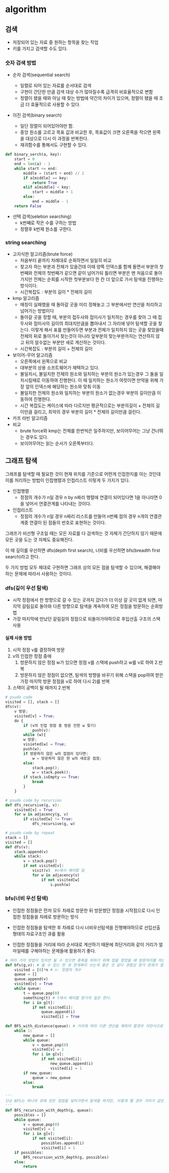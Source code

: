 # algorithm

## 검색

- 저장되어 있는 자료 중 원하는 항목을 찾는 작업
- 키를 가지고 검색할 수도 있다.

### 숫자 검색 방법

- 순차 검색(sequential search)

  - 일렬로 되어 있는 자료를 순서대로 검색
  - 구현이 간단한 만큼 검색 대상 수가 많아질수록 급격히 비효율적으로 변함
  - 정렬이 됐을 때와 아닐 때 찾는 방법에 약간의 차이가 있으며, 정렬이 됐을 때 조금 더 효율적으로 사용할 수 있다.

- 이진 검색(binary search)
  - 일단 정렬이 되어있어야만 함.
  - 중앙 원소를 고르고 목표 값과 비교한 후, 목표값이 크면 오른쪽을 작으면 왼쪽을 대상으로 다시 이 과정을 반복한다.
  - 재귀함수를 통해서도 구현할 수 있다.

```python
def binary_serch(a, key):
    start = 0
    end = len(a) - 1
    while start <= end:
        middle = (start + end) // 2
        if a[middle] == key:
            return True
        elif a[middle] < key:
            start = middle + 1
        else:
            end = middle - 1
    return False
```

- 선택 검색(seletion searching)
  - k번째로 작은 수를 구하는 방법
  - 정렬후 k번재 원소를 구한다.

### string searching
- 고지식한 알고리즘(brute force)
  - 처음부터 끝까지 차례대로 순회하면서 일일히 비교
  - 찾고자 하는 부분과 전체가 있을건데 이때 양쪽 인덱스를 함께 돌면서 부분의 첫번째와 전체의 첫번째가 같으면 같이 넘어가되 틀리면 부분은 맨 처음으로 돌아가지만 전체는 순회를 시작한 첫부분보다 한 칸 더 앞으로 가서 탐색을 진행하는 방식이다.
  - 시간복잡도 : 부분의 길이 * 전체의 길이
- kmp 알고리즘
  - 매칭이 실패했을 때 돌아갈 곳을 미리 정해놓고 그 부분에서만 연산을 처리하고 넘어가는 방법이다
  - 돌아갈 곳을 정할 때, 부분의 접두사와 접미사가 일치하는 경우를 찾아 그 때 접두사와 접미사의 길이의 최대치만큼을 뽑아내서 그 자리에 넣어 탐색할 곳을 찾는다. 이렇게 해서 표를 만들어두면 부분과 전체가 일치하지 않는 곳을 찾았을때 전체의 뒤로 돌아가서 찾는것이 아니라 앞부분의 맞는부분까지는 연산하지 않고 뒤의 알수없는 부분만 새로 계산하는 것이다.
  - 시간복잡도 : 부분의 길이 + 전체의 길이
- 보이어-무어 알고리즘
  - 오른쪽에서 왼쪽으로 비교
  - 대부분의 상용 소프트웨어가 채택하고 있다.
  - 불일치시, 불일치한 전체의 원소와 일치하는 부분의 원소가 있는경우 그 둘을 일치시킬때로 이동하여 진행한다. 이 때 일치하는 원소가 여럿이면 만약을 위해 가장 앞의 인덱스에 해당하는 원소와 맞춰 이동
  - 불일치한 전체의 원소와 일치하는 부분의 원소가 없는경우 부분의 길이만큼 이동하여 진행한다.
  - 시간 복잡도는 케이스에 따라 다르지만 평균적으로는 부분의길이 + 전체의 길이만큼 걸리고, 최악의 경우 부분의 길이 * 전체의 길이만큼 걸린다. 
- 카프 라빈 알고리즘
- 비교
  - brute force와 kmp는 전체를 한번씩은 일주하지만, 보이어무어는 그냥 건너뛰는 경우도 있다.
  - 보이어무어는 읽는 순서가 오른쪽부터다.

## 그래프 탐색

그래프를 탐색할 때 필요한 것이 현재 위치를 기준으로 어떤게 인접한지를 아는 것인데 이를 처리하는 방법이 인접행렬과 인접리스트 이렇게 두 가지가 있다.

- 인접행렬
  -  정점의 개수가 n일 경우 n by n짜리 행렬에 연결이 되어있다면 1을 아니라면 0을 넣어서 연결관계를 나타내는 것이다.
- 인접리스트
  - 정점의 개수가 n일 경우 n짜리 리스트를 만들어 n번째 점의 경우 n개의 연결관계중 연결이 된 점들의 번호로 표현하는 것이다.

그래프가 비선형 구조일 때는 모든 자료를 다 검색하는 것 자체가 간단하지 않기 때문에 모든 곳을 도는 것 자체도 중요해진다.

이 때 깊이를 우선하면 dfs(depth first search), 너비를 우선하면 bfs(breadth first search)라고 한다.

두 가지 방법 모두 제대로 구현하면 그래프 상의 모든 점을 탐색할 수 있으며, 해결해야하는 문제에 따라서 사용하는 것이다.

### dfs(깊이 우선 탐색)

- 시작 정점에서 한 방향으로 갈 수 있는 곳까지 갔다가 더 이상 갈 곳이 없게 되면, 마지막 갈림길로 돌아와 다른 방향으로 탐색을 계속하여 모든 정점을 방문하는 순회방법
- 가장 마지막에 만났던 갈림길의 정점으로 되돌아가야하므로 후입선출 구조의 스택 사용

#### 실제 사용 방법

1. 시작 정점 v를 결정하여 방문
2. v의 인접한 정점 중에
   1. 방문하지 않은 정점 w가 있으면 정점 v를 스택에 push하고 w를 v로 하여 2.반복
   2. 방문하지 않은 정점이 없으면, 탐색의 방향을 바꾸기 위해 스택을 pop하여 받은 가장 마지막 방문 정점을 v로 하여 다시 2)를 반복
3. 스택이 공백이 될 때까지 2.반복

```python
# psudo code
visited = [], stack = []
dfs(v):
	v 방문;
	visited[v] = True;
	do {
		if (v의 인접 정점 중 방문 안한 w 찾기)
			push(v):
		while (w){
		w 방문;
		visieted[w] = True;
		push(w);
		if 방문하지 않은 w의 접점이 있다면:
			w = 방문하지 않은 현 w의 새로운 접점;
		else:
			stack.pop();
			w = stack.peek();
		if stack.isEmpty == True:
			break
		}
	}
```

```python
# psudo code by recursion
def dfs_recursive(g, v):
    visited[v] = True
	for w in adjacency(g, v)
		if visited[w] != True:
			dfs_recursive(g, w)
```

```python
# psudo code by repeat
stack = []
visited = []
def dfs(v):
    stack.append(v)
	while stack:
		v = stack.pop()
		if not visited[v]:
			visit(v)  #v에서 해야할 일
			for w in adjacency(v)
				if not visited[w]
					s.push(w)
```

###  bfs(너비 우선 탐색)

- 인접한 정점들은 먼저 모두 차례로 방문한 뒤 방문했던 정점을 시작점으로 다시 인접한 정점들을 차례로 방문하는 방식

- 인접한 정점들을 탐색한 후 차례로 다시 너비우선탐색을 진행해야하므로 선입선출 형태의 자료구조인 큐를 활용
- 인접한 정점들을 거리에 따라 순서대로 계산하기 때문에 최단거리와 같이 거리가 얼마일때를 구해야하는 문제들에 활용하기 좋다.

```python
# 여러 가지 방법이 있지만 될 수 있으면 중복을 피하기 위해 점을 찾았을 때 방문처리를 하는 것이 좋고, 거리에 따라 다른 구분을 해야하는 경우도 반복 자체에 뭔가를 하는 것보다는 표시할 수 있는 자료구조를 만들어 따로 저장하는 편이 좋아보인다.
def bfs(g,v): # 될 수 있는 한 큐 한개짜리 쓰는게 좋은 것 같다 경험상 뭔가 문제가 잘 안 터진다.
    visited = [0]*n # n: 정점의 개수
    queue = []
    queue.append(v)
    visited[v] = True
    while queue:
        t = queue.pop(0)
        something(t) # t에서 해야할 뭔가의 일은 한다.
        for i in g[t]:
            if not visited[i]:
                queue.append(i)
                visited[i] = True
                
def BFS_with_distance(queue): # 거리에 따라 다른 연산을 해줘야 할경우 이런식으로 짠 후 조정하면 된다.
    while 1:
        new_queue = []
        while queue:
            v = queue.pop(0)
            visited[v] = 1
            for i in g[v]:
                if not visited[i]:
                    new_queue.append(i)
                    visited[i] = 1
        if new_queue:
            queue = new_queue
        else:
            break
```

```python
'''
단순 BFS는 하나의 큐에 모든 정점을 넣어가면서 탐색을 하지만, 이렇게 짤 경우 거리가 같은 것들의 탐색이 끝날때마다 심도가 깊어지면서 거리가 같은 것들에게만 어떤 연산을 할 경우에 쓸 수가 있다.
'''
def BFS_recursion_with_depth(g, queue):
    possibles = []
    while queue:
        v = queue.pop(0)
        visited[v] = 1
        for i in g[v]:
            if not visited[i]:
                possibles.append(i)
                visiited[i] = 1
    if possibles:
        BFS_recursion_with_depth(g, possibles)
    else:
        return
```

